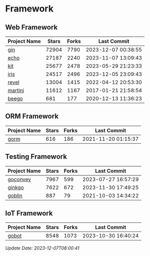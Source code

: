 # Framework

## Web Framework
| Project Name | Stars | Forks | Last Commit |
| ------------ | ----- | ----- | ----------- |
| [gin](https://github.com/gin-gonic/gin) | 72904 | 7790 | 2023-12-07 00:38:55 |
| [echo](https://github.com/labstack/echo) | 27187 | 2240 | 2023-11-07 13:09:43 |
| [kit](https://github.com/go-kit/kit) | 25677 | 2478 | 2023-05-29 21:23:33 |
| [iris](https://github.com/kataras/iris) | 24517 | 2496 | 2023-12-05 23:09:43 |
| [revel](https://github.com/revel/revel) | 13004 | 1415 | 2022-04-12 20:53:30 |
| [martini](https://github.com/go-martini/martini) | 11612 | 1167 | 2017-01-21 21:58:54 |
| [beego](https://github.com/astaxie/beego) | 681 | 177 | 2020-12-13 11:36:23 |

## ORM Framework
| Project Name | Stars | Forks | Last Commit |
| ------------ | ----- | ----- | ----------- |
| [gorm](https://github.com/jinzhu/gorm) | 616 | 186 | 2021-11-20 01:15:37 |

## Testing Framework
| Project Name | Stars | Forks | Last Commit |
| ------------ | ----- | ----- | ----------- |
| [goconvey](https://github.com/smartystreets/goconvey) | 7967 | 599 | 2023-07-27 16:57:29 |
| [ginkgo](https://github.com/onsi/ginkgo) | 7622 | 672 | 2023-11-30 17:49:25 |
| [goblin](https://github.com/franela/goblin) | 887 | 79 | 2021-10-03 14:34:22 |

## IoT Framework
| Project Name | Stars | Forks | Last Commit |
| ------------ | ----- | ----- | ----------- |
| [gobot](https://github.com/hybridgroup/gobot) | 8548 | 1073 | 2023-10-30 16:40:24 |

*Update Date: 2023-12-07T08:00:41*
